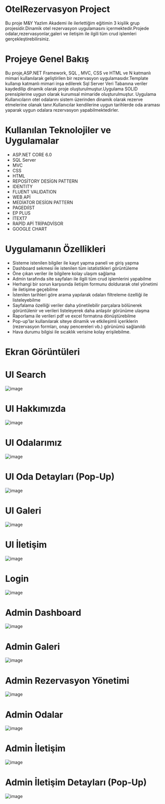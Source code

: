 # OtelRezervasyon Project
Bu proje M&Y Yazlım Akademi ile ilerlettiğim eğitimin 3 kişilik grup  projesidir.Dinamik otel rezervasyon uygulamasını içermektedir.Projede odalar,rezervasyonlar,galeri ve iletişim ile ilgili tüm crud işlemleri gerçekleştirebilirsiniz.
# Projeye Genel Bakış
Bu proje,ASP.NET Framework, SQL , MVC, CSS ve HTML  ve N katmanlı mimari kullanılarak  geliştirilen bir rezervasyon uygulamasıdır.Template kullanıp katmanlı mimari inşa edilerek Sql Server Veri Tabanına veriler kaydedilip dinamik olarak proje oluşturulmuştur.Uygulama SOLID prensiplerine uygun olarak kurumsal mimaride oluşturulmuştur. Uygulama Kullanıcıların otel odalarını sistem üzerinden dinamik olarak rezerve etmelerine olanak tanır.Kullanıcılar kendilerine uygun tarihlerde oda araması yaparak uygun odalara rezervasyon yapabilmektedirler.
# Kullanılan Teknolojiler ve Uygulamalar
- ASP.NET CORE 6.0
- SQL Server
- MVC
- CSS
- HTML
- REPOSİTORY DESİGN PATTERN
- IDENTITY
- FLUENT VALIDATION
- WEB APİ
- MEDİATOR DESİGN PATTERN
- PAGEDlİST
- EP PLUS
- İTEXT7
- RAPİD APİ TRİPADVİSOR
- GOOGLE CHART

 # Uygulamanın Özellikleri
- Sisteme istenilen bilgiler ile kayıt yapma paneli ve giriş yapma
- Dashboard sekmesi ile istenilen tüm istatistikleri görüntüleme
- Öne çıkan veriler ile bilgilere kolay ulaşım sağlama
- Admin tarafında site sayfaları ile ilgili tüm crud işlemlerini yapabilme
- Herhangi bir sorun karşısında iletişim formunu doldurarak otel  yönetimi ile iletişime geçebilme
- İstenilen tarihleri göre arama yapılarak odaları filtreleme özelliği ile listeleyebilme
- Sayfalama özelliği veriler daha yönetilebilir parçalara bölünerek görüntülenir ve  verileri listeleyerek daha anlaşılır görünüme ulaşma
- Raporlama ile verileri pdf ve excel formatına dönüştürebilme
- Pop-up'lar kullanılarak siteye   dinamik ve etkileşimli içeriklerin (rezervasyon formları, onay pencereleri vb.) görünümü sağlanıldı
- Hava durumu bilgisi ile sıcaklık verisine kolay erişilebilme.


 # Ekran Görüntüleri
 # UI Search 
![image](https://github.com/user-attachments/assets/9a73f915-4d05-495b-8185-a262699364f8)
 # UI Hakkımızda
![image](https://github.com/user-attachments/assets/567b09c6-c040-43b5-9473-da27b666c880)
 # UI Odalarımız
![image](https://github.com/user-attachments/assets/f95c7df0-62a5-4b57-9877-6e682133878e)
 # UI Oda Detayları (Pop-Up)
![image](https://github.com/user-attachments/assets/f8bcfb6d-2e77-4ac0-b3b5-238a61a73b4a)
 # UI Galeri
![image](https://github.com/user-attachments/assets/484e9143-196a-4a56-abb4-da14ed43b637)
 # UI İletişim
![image](https://github.com/user-attachments/assets/a37c55be-85e4-4c1f-a0c5-11e4fbd2042b)
# Login
![image](https://github.com/user-attachments/assets/fe343ac0-4c46-4d7f-a755-7fd9914ae6fa)
# Admin Dashboard
![image](https://github.com/user-attachments/assets/1e0a5fcc-ccfa-4793-86bc-59da7573bcaf)
# Admin Galeri
![image](https://github.com/user-attachments/assets/42e741ae-92ad-4e7c-a79e-2c813a611590)
# Admin Rezervasyon Yönetimi
![image](https://github.com/user-attachments/assets/f4174f53-ff33-4d24-ab3b-c0c068792125)
# Admin Odalar
![image](https://github.com/user-attachments/assets/beb6eec8-09c5-4637-91c4-c3a3d0612e20)
# Admin İletişim 
![image](https://github.com/user-attachments/assets/829b95ab-7866-47fa-9461-ad7a1f9d8f13)
# Admin İletişim Detayları (Pop-Up)
![image](https://github.com/user-attachments/assets/9b72a54d-52e9-479a-ac5c-a4084d3d1d47)











